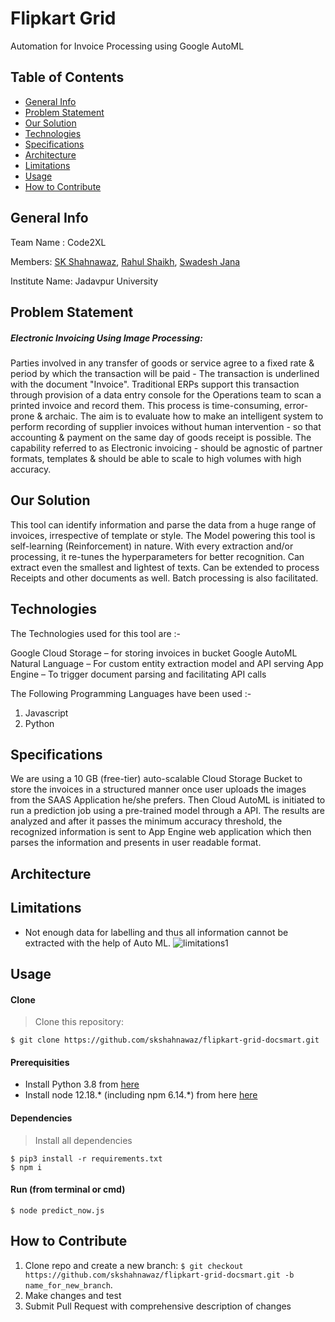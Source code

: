 # Flipkart Grid
Automation for Invoice Processing using Google AutoML

## Table of Contents
* [General Info](#general-info)
* [Problem Statement](#problem-statement)
* [Our Solution](#our-solution) 
* [Technologies](#technologies)
* [Specifications](#specifications)
* [Architecture](#architecture)
* [Limitations](#limitations)
* [Usage](#Usage)
* [How to Contribute](#how-to-contribute)

## General Info

Team Name : Code2XL

Members: [SK Shahnawaz](https://github.com/skshahnawaz), [Rahul Shaikh](https://github.com/Rahul-Shaikh), [Swadesh Jana](https://github.com/Swadesh13)

Institute Name: Jadavpur University

## Problem Statement

##### Electronic Invoicing Using Image Processing:
Parties involved in any transfer of goods or service agree to a fixed rate & period by which the transaction will be paid - The transaction is underlined with the document "Invoice". Traditional ERPs support this transaction through provision of a data entry console for the Operations team to scan a printed invoice and record them. This process is time-consuming, error-prone & archaic.
The aim is to evaluate how to make an intelligent system to perform recording of supplier invoices without human intervention - so that accounting & payment on the same day of goods receipt is possible. The capability referred to as Electronic invoicing - should be agnostic of partner formats, templates & should be able to scale to high volumes with high accuracy.

## Our Solution

This tool can identify information and parse the data from a huge range of invoices, irrespective of template or style. The Model powering this tool is self-learning (Reinforcement) in nature. With every extraction and/or processing, it re-tunes the hyperparameters for better recognition. Can extract even the smallest and lightest of texts. Can be extended to process Receipts and other documents as well. Batch processing is also facilitated.

## Technologies

The Technologies used for this tool are :-

Google Cloud Storage – for storing invoices in bucket
Google AutoML Natural Language – For custom entity extraction model and API serving
App Engine – To trigger document parsing and facilitating API calls

The Following Programming Languages have been used :-
1. Javascript
2. Python

## Specifications

We are using a 10 GB (free-tier) auto-scalable Cloud Storage Bucket to store the invoices in a structured manner once user uploads the images from the SAAS Application he/she prefers. Then Cloud AutoML is initiated to run a prediction job using a pre-trained model through a API. The results are analyzed and after it passes the minimum accuracy threshold, the recognized information is sent to App Engine web application which then parses the information and presents in user readable format.

## Architecture

## Limitations

* Not enough data for labelling and thus all information cannot be extracted with the help of Auto ML. 
![limitations1](./images/limitations1.jpeg)  

## Usage

#### Clone
>Clone this repository:
```
$ git clone https://github.com/skshahnawaz/flipkart-grid-docsmart.git
```

#### Prerequisities
* Install Python 3.8 from [here](https://www.python.org/downloads/)
* Install node 12.18.* (including npm 6.14.*) from here [here](https://nodejs.org/en/download/)

#### Dependencies
>Install all dependencies
```
$ pip3 install -r requirements.txt
$ npm i
```

#### Run (from terminal or cmd)
```
$ node predict_now.js
```

## How to Contribute

1. Clone repo and create a new branch: `$ git checkout https://github.com/skshahnawaz/flipkart-grid-docsmart.git -b name_for_new_branch`.
2. Make changes and test
3. Submit Pull Request with comprehensive description of changes
